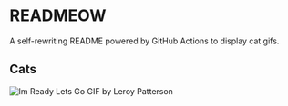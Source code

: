 # READMEOW

A self-rewriting README powered by GitHub Actions to display cat gifs.

## Cats

![Im Ready Lets Go GIF by Leroy Patterson](https://media3.giphy.com/media/CjmvTCZf2U3p09Cn0h/200.gif?cid=9acd02da69c6ad6lp7heipvn84mqsn629ccc5x998yae7yao&ep=v1_gifs_search&rid=200.gif&ct=g)
